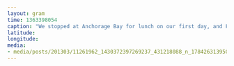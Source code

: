 ```yaml
---
layout: gram
time: 1363398054
caption: "We stopped at Anchorage Bay for lunch on our first day, and Fanny took a little nap."
latitude: 
longitude: 
media:
- media/posts/201303/11261962_1430372397269237_431218088_n_17842631395000351.jpg
---
```

